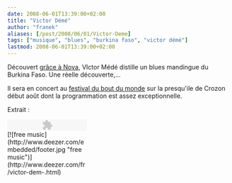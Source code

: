 ```yaml
---
date: 2008-06-01T13:39:00+02:00
title: "Victor Démé"
author: "franek"
aliases: [/post/2008/06/01/Victor-Deme]
tags: ["musique", "blues", "burkina faso", "victor démé"]
lastmod: 2008-06-01T13:39:00+02:00
---
```

Découvert [grâce à Nova](http://www.novaplanet.com/news/news,2247,dimanche-18-mai-victor-deme.html), VIctor Médé distille un blues mandingue du Burkina Faso. Une réelle découverte,...

Il sera en concert au [festival du bout du monde](http://www.festivalduboutdumonde.com/) sur la presqu'ile de Crozon début août dont la programmation est assez exceptionnelle.

Extrait :

<div style="width:180px;height:25px;"><object height="25" width="180"><param name="movie" value="http://www.deezer.com/embedded/small-widget.swf?idSong=515569&colorBackground=0x525252&colorButtons=0xDDDDDD&textColor1=0xFFFFFF&autoplay=0"></param><embed height="25" src="http://www.deezer.com/embedded/small-widget.swf?idSong=515569&colorBackground=0x525252&colorButtons=0xDDDDDD&textColor1=0xFFFFFF&autoplay=0" type="application/x-shockwave-flash" width="180"></embed></object>[![free music](http://www.deezer.com/embedded/footer.jpg "free music")](http://www.deezer.com/fr/victor-dem-.html)</div>
